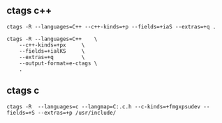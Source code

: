 
## ctags  c++
```
ctags -R --languages=C++ --c++-kinds=+p --fields=+iaS --extras=+q .
```
```
ctags -R --languages=C++ 	\
	--c++-kinds=+px		\
	--fields=+ialKS 	\
	--extras=+q 		\
	--output-format=e-ctags \
	.
```

## ctags c 
```
ctags -R  --languages=c --langmap=C:.c.h --c-kinds=+fmgxpsudev --fields=+S --extras=+p /usr/include/
```

